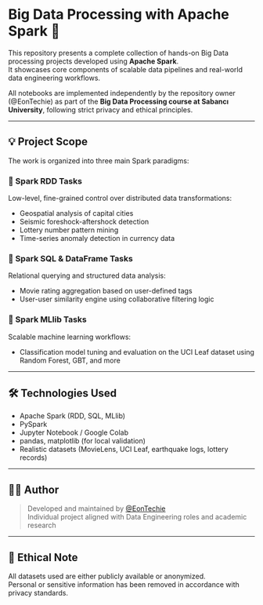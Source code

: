 # Big Data Processing with Apache Spark 🚀

This repository presents a complete collection of hands-on Big Data processing projects developed using **Apache Spark**.  
It showcases core components of scalable data pipelines and real-world data engineering workflows.

All notebooks are implemented independently by the repository owner (@EonTechie) as part of the **Big Data Processing course at Sabancı University**, following strict privacy and ethical principles.

---

## 💡 Project Scope

The work is organized into three main Spark paradigms:

### 🔹 Spark RDD Tasks
Low-level, fine-grained control over distributed data transformations:
- Geospatial analysis of capital cities
- Seismic foreshock-aftershock detection
- Lottery number pattern mining
- Time-series anomaly detection in currency data

### 🔹 Spark SQL & DataFrame Tasks
Relational querying and structured data analysis:
- Movie rating aggregation based on user-defined tags
- User-user similarity engine using collaborative filtering logic

### 🔹 Spark MLlib Tasks
Scalable machine learning workflows:
- Classification model tuning and evaluation on the UCI Leaf dataset using Random Forest, GBT, and more

---

## 🛠 Technologies Used
- Apache Spark (RDD, SQL, MLlib)
- PySpark
- Jupyter Notebook / Google Colab
- pandas, matplotlib (for local validation)
- Realistic datasets (MovieLens, UCI Leaf, earthquake logs, lottery records)

---

## 🧑‍💻 Author
> Developed and maintained by [@EonTechie](https://github.com/EonTechie)  
> Individual project aligned with Data Engineering roles and academic research

---

## 📌 Ethical Note
All datasets used are either publicly available or anonymized.  
Personal or sensitive information has been removed in accordance with privacy standards.
